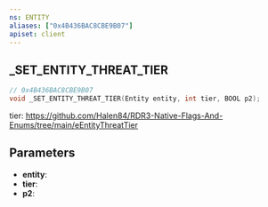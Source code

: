```yaml
---
ns: ENTITY
aliases: ["0x4B436BAC8CBE9B07"]
apiset: client
---
```

## _SET_ENTITY_THREAT_TIER

```c
// 0x4B436BAC8CBE9B07
void _SET_ENTITY_THREAT_TIER(Entity entity, int tier, BOOL p2);
```

tier: https://github.com/Halen84/RDR3-Native-Flags-And-Enums/tree/main/eEntityThreatTier

## Parameters
* **entity**:
* **tier**:
* **p2**:
